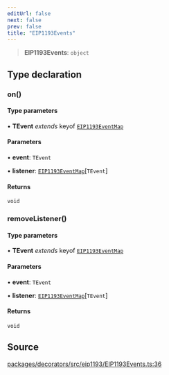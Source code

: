 ```yaml
---
editUrl: false
next: false
prev: false
title: "EIP1193Events"
---
```


> **EIP1193Events**: `object`

## Type declaration

### on()

#### Type parameters

• **TEvent** *extends* keyof [`EIP1193EventMap`](/reference/tevm/decorators/type-aliases/eip1193eventmap/)

#### Parameters

• **event**: `TEvent`

• **listener**: [`EIP1193EventMap`](/reference/tevm/decorators/type-aliases/eip1193eventmap/)\[`TEvent`\]

#### Returns

`void`

### removeListener()

#### Type parameters

• **TEvent** *extends* keyof [`EIP1193EventMap`](/reference/tevm/decorators/type-aliases/eip1193eventmap/)

#### Parameters

• **event**: `TEvent`

• **listener**: [`EIP1193EventMap`](/reference/tevm/decorators/type-aliases/eip1193eventmap/)\[`TEvent`\]

#### Returns

`void`

## Source

[packages/decorators/src/eip1193/EIP1193Events.ts:36](https://github.com/evmts/tevm-monorepo/blob/main/packages/decorators/src/eip1193/EIP1193Events.ts#L36)
